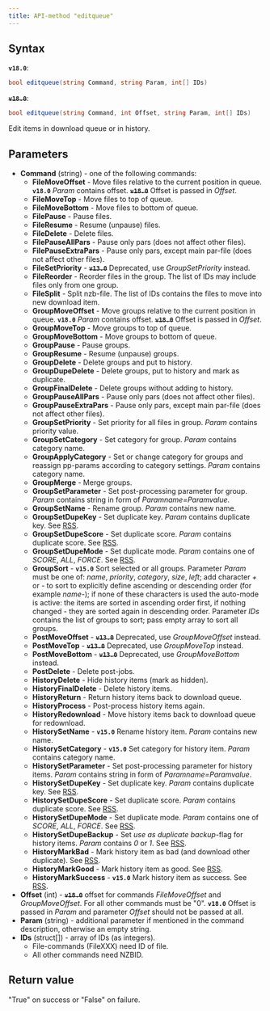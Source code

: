 ```yaml
---
title: API-method "editqueue"
---
```

## Syntax
**`v18.0`**:
```C#
bool editqueue(string Command, string Param, int[] IDs) 
```
**~~`v18.0`~~**:
```C#
bool editqueue(string Command, int Offset, string Param, int[] IDs) 
```

Edit items in download queue or in history.

## Parameters
- **Command** (string) - one of the following commands:
	- **FileMoveOffset** - Move files relative to the current position in queue. **`v18.0`** *Param* contains offset. **~~`v18.0`~~** Offset is passed in *Offset*.
	- **FileMoveTop** - Move files to top of queue.
	- **FileMoveBottom** - Move files to bottom of queue.
	- **FilePause** - Pause files.
	- **FileResume** - Resume (unpause) files.
	- **FileDelete** - Delete files.
	- **FilePauseAllPars** - Pause only pars (does not affect other files).
	- **FilePauseExtraPars** - Pause only pars, except main par-file (does not affect other files).
	- **FileSetPriority** - **~~`v13.0`~~** Deprecated, use *GroupSetPriority* instead.
	- **FileReorder** - Reorder files in the group. The list of IDs may include files only from one group.
	- **FileSplit** - Split nzb-file. The list of IDs contains the files to move into new download item.
	- **GroupMoveOffset** - Move groups relative to the current position in queue. **`v18.0`** *Param* contains offset. **~~`v18.0`~~** Offset is passed in *Offset*.
	- **GroupMoveTop** - Move groups to top of queue.
	- **GroupMoveBottom** - Move groups to bottom of queue.
	- **GroupPause** - Pause groups.
	- **GroupResume** - Resume (unpause) groups.
	- **GroupDelete** - Delete groups and put to history.
	- **GroupDupeDelete** - Delete groups, put to history and mark as duplicate.
	- **GroupFinalDelete** - Delete groups without adding to history.
	- **GroupPauseAllPars** - Pause only pars (does not affect other files).
	- **GroupPauseExtraPars** - Pause only pars, except main par-file (does not affect other files).
	- **GroupSetPriority** - Set priority for all files in group. *Param* contains priority value. 
	- **GroupSetCategory** - Set category for group. *Param* contains category name. 
	- **GroupApplyCategory** - Set or change category for groups and reassign pp-params according to category settings.  *Param* contains category name.
	- **GroupMerge** - Merge groups.
	- **GroupSetParameter** - Set post-processing parameter for group. *Param* contains string in form of *Paramname=Paramvalue*.
	- **GroupSetName** - Rename group. *Param* contains new name. 
	- **GroupSetDupeKey** - Set duplicate key. *Param* contains duplicate key. See [RSS](RSS).
	- **GroupSetDupeScore** - Set duplicate score. *Param* contains duplicate score. See [RSS](RSS).
	- **GroupSetDupeMode** - Set duplicate mode. *Param* contains one of *SCORE*, *ALL*, *FORCE*. See [RSS](RSS).
	- **GroupSort** - **`v15.0`** Sort selected or all groups. Parameter *Param* must be one of: *name*, *priority*, *category*, *size*, *left*; add character *+* or *-* to sort to explicitly define ascending or descending order (for example *name-*); if none of these characters is used the auto-mode is active: the items are sorted in ascending order first, if nothing changed - they are sorted again in descending order. Parameter *IDs* contains the list of groups to sort; pass empty array to sort all groups.
	- **PostMoveOffset** - **~~`v13.0`~~** Deprecated, use *GroupMoveOffset* instead.
	- **PostMoveTop** - **~~`v13.0`~~** Deprecated, use *GroupMoveTop* instead.
	- **PostMoveBottom** - **~~`v13.0`~~** Deprecated, use *GroupMoveBottom* instead.
	- **PostDelete** - Delete post-jobs.
	- **HistoryDelete** - Hide history items (mark as hidden).
	- **HistoryFinalDelete** - Delete history items.
	- **HistoryReturn** - Return history items back to download queue.
	- **HistoryProcess** - Post-process history items again.
	- **HistoryRedownload** - Move history items back to download queue for redownload.
	- **HistorySetName** - **`v15.0`** Rename history item. *Param* contains new name. 
	- **HistorySetCategory** - **`v15.0`** Set category for history item. *Param* contains category name. 
	- **HistorySetParameter** - Set post-processing parameter for history items. *Param* contains string in form of *Paramname=Paramvalue*.
	- **HistorySetDupeKey** - Set duplicate key. *Param* contains duplicate key. See [RSS](RSS).
	- **HistorySetDupeScore** - Set duplicate score. *Param* contains duplicate score. See [RSS](RSS).
	- **HistorySetDupeMode** - Set duplicate mode. *Param* contains one of *SCORE*, *ALL*, *FORCE*. See [RSS](RSS).
	- **HistorySetDupeBackup** - Set *use as duplicate backup*-flag for history items. *Param* contains *0* or *1*. See [RSS](RSS).
	- **HistoryMarkBad** - Mark history item as bad (and download other duplicate). See [RSS](RSS).
	- **HistoryMarkGood** - Mark history item as good. See [RSS](RSS).
	- **HistoryMarkSuccess** - **`v15.0`** Mark history item as success. See [RSS](RSS).
- **Offset** (int) - **~~`v18.0`~~** offset for commands *FileMoveOffset* and *GroupMoveOffset*. For all other commands must be "0". **`v18.0`** Offset is passed in *Param* and parameter *Offset* should not be passed at all.
- **Param** (string) - additional parameter if mentioned in the command description, otherwise an empty string.
- **IDs** (struct[]) - array of IDs (as integers).
  - File-commands (FileXXX) need ID of file.
  - All other commands need NZBID.

## Return value
"True" on success or "False" on failure.